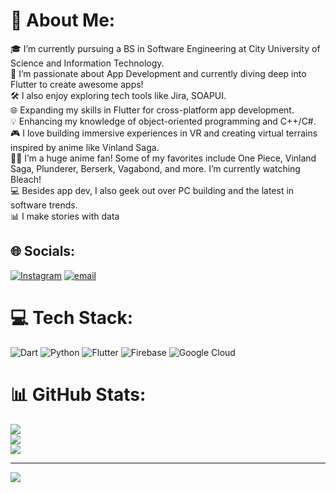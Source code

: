 # 💫 About Me:
🎓 I’m currently pursuing a BS in Software Engineering at City University of Science and Information Technology.<br>📱 I’m passionate about App Development and currently diving deep into Flutter to create awesome apps!<br>🛠️ I also enjoy exploring tech tools like Jira, SOAPUI.<br>🌐 Expanding my skills in Flutter for cross-platform app development.<br>💡 Enhancing my knowledge of object-oriented programming and C++/C#.<br>🎮 I love building immersive experiences in VR and creating virtual terrains inspired by anime like Vinland Saga.<br>🏴‍☠️ I’m a huge anime fan! Some of my favorites include One Piece, Vinland Saga, Plunderer, Berserk, Vagabond, and more. I’m currently watching Bleach!<br>💻 Besides app dev, I also geek out over PC building and the latest in software trends.<br>📊 I make stories with data


## 🌐 Socials:
[![Instagram](https://img.shields.io/badge/Instagram-%23E4405F.svg?logo=Instagram&logoColor=white)](https://instagram.com/i.cumin_peace) [![email](https://img.shields.io/badge/Email-D14836?logo=gmail&logoColor=white)](mailto:ayeshulhassan@gmail.com) 

# 💻 Tech Stack:
![Dart](https://img.shields.io/badge/dart-%230175C2.svg?style=for-the-badge&logo=dart&logoColor=white) ![Python](https://img.shields.io/badge/python-3670A0?style=for-the-badge&logo=python&logoColor=ffdd54) ![Flutter](https://img.shields.io/badge/Flutter-%2302569B.svg?style=for-the-badge&logo=Flutter&logoColor=white) ![Firebase](https://img.shields.io/badge/firebase-%23039BE5.svg?style=for-the-badge&logo=firebase) ![Google Cloud](https://img.shields.io/badge/GoogleCloud-%234285F4.svg?style=for-the-badge&logo=google-cloud&logoColor=white)
# 📊 GitHub Stats:
![](https://github-readme-stats.vercel.app/api?username=KzukiOden&theme=radical&hide_border=false&include_all_commits=true&count_private=true)<br/>
![](https://nirzak-streak-stats.vercel.app/?user=KzukiOden&theme=radical&hide_border=false)<br/>
![](https://github-readme-stats.vercel.app/api/top-langs/?username=KzukiOden&theme=radical&hide_border=false&include_all_commits=true&count_private=true&layout=compact)

---
[![](https://visitcount.itsvg.in/api?id=KzukiOden&icon=0&color=0)](https://visitcount.itsvg.in)

<!-- Proudly created with GPRM ( https://gprm.itsvg.in ) -->


<!---
KzukiOden/KzukiOden is a ✨ special ✨ repository because its `README.md` (this file) appears on your GitHub profile.
You can click the Preview link to take a look at your changes.
--->
